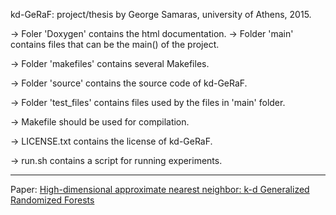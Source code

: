 kd-GeRaF: project/thesis by George Samaras, university of Athens, 2015.

-> Foler 'Doxygen' contains the html documentation.
-> Folder 'main' contains files that can be the main() of the project.

-> Folder 'makefiles' contains several Makefiles.

-> Folder 'source' contains the source code of kd-GeRaF.

-> Folder 'test_files' contains files used by the files in 'main' folder.


-> Makefile should be used for compilation.

-> LICENSE.txt contains the license of kd-GeRaF.

-> run.sh contains a script for running experiments.


---

Paper: [High-dimensional approximate nearest neighbor: k-d Generalized Randomized Forests](https://arxiv.org/pdf/1603.09596.pdf)
